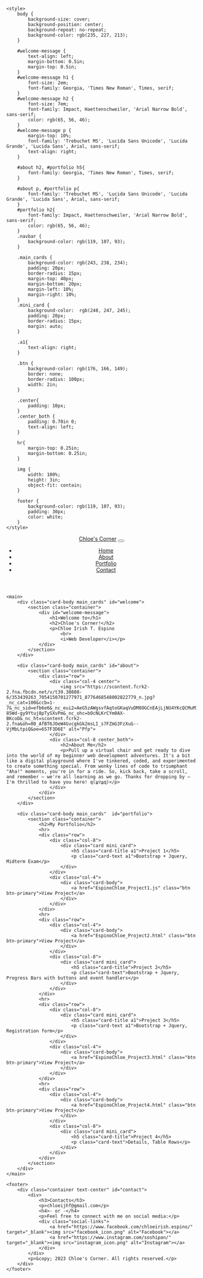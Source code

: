<!DOCTYPE html>
<html lang="en">
<head>
    <meta charset="UTF-8">
    <meta name="viewport" content="width=device-width, initial-scale=1.0">
    <title>Portfolio</title>
    <link rel="stylesheet" href="https://maxcdn.bootstrapcdn.com/bootstrap/4.5.2/css/bootstrap.min.css">
    <script src="https://ajax.googleapis.com/ajax/libs/jquery/3.5.1/jquery.min.js"></script>
    <script src="https://cdnjs.cloudflare.com/ajax/libs/popper.js/1.16.0/umd/popper.min.js"></script>
    <script src="https://maxcdn.bootstrapcdn.com/bootstrap/4.5.2/js/bootstrap.min.js"></script>

    <style>
        body {
            background-size: cover;
            background-position: center;
            background-repeat: no-repeat;
            background-color: rgb(235, 227, 213);
        }

        #welcome-message {
            text-align: left;
            margin-bottom: 0.5in;
            margin-top: 0.5in;
        }
        #welcome-message h1 {
            font-size: 2em;
            font-family: Georgia, 'Times New Roman', Times, serif;
        }
        #welcome-message h2 {
            font-size: 7em;
            font-family: Impact, Haettenschweiler, 'Arial Narrow Bold', sans-serif;
            color: rgb(65, 56, 46);
        }
        #welcome-message p {
            margin-top: 10%;
            font-family: 'Trebuchet MS', 'Lucida Sans Unicode', 'Lucida Grande', 'Lucida Sans', Arial, sans-serif;
            text-align: right;
        }

        #about h2, #portfolio h5{
            font-family: Georgia, 'Times New Roman', Times, serif;
        }

        #about p, #portfolio p{
            font-family: 'Trebuchet MS', 'Lucida Sans Unicode', 'Lucida Grande', 'Lucida Sans', Arial, sans-serif;
        }
        #portfolio h2{
            font-family: Impact, Haettenschweiler, 'Arial Narrow Bold', sans-serif;
            color: rgb(65, 56, 46);
        }
        .navbar {
            background-color: rgb(119, 107, 93);
        }

        .main_cards {
            background-color: rgb(243, 238, 234); 
            padding: 20px;
            border-radius: 15px;
            margin-top: 40px;
            margin-bottom: 20px;
            margin-left: 10%;
            margin-right: 10%;
        }
        .mini_card {
            background-color:  rgb(248, 247, 245);
            padding: 20px;
            border-radius: 15px;
            margin: auto;
        }

        .a1{
            text-align: right;
        }

        .btn {
            background-color: rgb(176, 166, 149);
            border: none;
            border-radius: 100px;
            width: 2in;
        }

        .center{
            padding: 10px;
        }
        .center_both {
            padding: 0.70in 0;
            text-align: left;
        }

        hr{
            margin-top: 0.25in;
            margin-bottom: 0.25in;
        }

        img {
            width: 100%;
            height: 3in;
            object-fit: contain;
        }

        footer {
            background-color: rgb(119, 107, 93);
            padding: 30px;
            color: white;
        }
    </style>
</head>

<body>
    <header>
        <nav class="navbar navbar-expand-md navbar-dark fixed-top">
            <a class="navbar-brand" href="#">Chloe's Corner</a>
            <button class="navbar-toggler" type="button" data-toggle="collapse" data-target="#collapsibleNavbar">
                <span class="navbar-toggler-icon"></span>
            </button>
            <div class="collapse navbar-collapse" id="collapsibleNavbar">
                <ul class="navbar-nav">
                    <li class="nav-item">
                        <a class="nav-link" href="#welcome">Home</a>
                    </li>
                    <li class="nav-item">
                        <a class="nav-link" href="#about">About</a>
                    </li>
                    <li class="nav-item">
                        <a class="nav-link" href="#portfolio">Portfolio</a>
                    </li>
                    <li class="nav-item">
                        <a class="nav-link" href="#contact">Contact</a>
                    </li>
                </ul>
            </div>
        </nav>
    </header>

    <main>
        <div class="card-body main_cards" id="welcome">
            <section class="container">
                <div id="welcome-message">
                    <h1>Welcome to</h1>
                    <h2>Chloe's Corner!</h2>
                    <p>Chloe Irish T. Espino
                        <br>
                        <i>Web Developer</i></p>
                </div>
            </section>
        </div>

        <div class="card-body main_cards" id="about">
            <section class="container">
                <div class="row">
                    <div class="col-4 center">
                        <img src="https://scontent.fcrk2-2.fna.fbcdn.net/v/t39.30808-6/353439263_7054150701277971_8776468548002822779_n.jpg?_nc_cat=100&ccb=1-7&_nc_sid=efb6e6&_nc_eui2=AeG5zAWgsvfAqtoGKaqVuDM8OGCnEAjLjNU4YKcQCMuM1VrcrFQiHdjJJxUX0eDPAH-85Wd-gy9Ytuj8pTySXvPm&_nc_ohc=bOcNLKrCYm0AX-BKcoD&_nc_ht=scontent.fcrk2-2.fna&oh=00_AfBT6JOeW4GvcgkGk2msLI_s7FZmG3FzXuG--VjMbLtpiQ&oe=657F3D6E" alt="Pfp">
                    </div>
                    <div class="col-8 center_both">
                        <h2>About Me</h2>
                        <p>Pull up a virtual chair and get ready to dive into the world of my beginner web development adventures. It's a bit like a digital playground where I've tinkered, coded, and experimented to create something special. From wonky lines of code to triumphant "Aha!" moments, you're in for a ride. So, kick back, take a scroll, and remember – we're all learning as we go. Thanks for dropping by — I'm thrilled to have you here! q(≧▽≦q)</p>
                    </div>
                </div>
            </section>
        </div>
        
        <div class="card-body main_cards"  id="portfolio">
            <section class="container">
                <h2>My Portfolio</h2>
                <hr>
                <div class="row">
                    <div class="col-8">
                        <div class="card mini_card">
                            <h5 class="card-title a1">Project 1</h5>
                            <p class="card-text a1">Bootstrap + Jquery, Midterm Exam</p>
                        </div>
                    </div>
                    <div class="col-4">
                        <div class="card-body">
                            <a href="EspinoChloe_Project1.js" class="btn btn-primary">View Project</a>
                        </div>
                    </div>
                </div>
                <hr>
                <div class="row">
                    <div class="col-4">
                        <div class="card-body">
                            <a href="EspinoChloe_Project2.html" class="btn btn-primary">View Project</a>
                        </div>
                    </div>
                    <div class="col-8">
                        <div class="card mini_card">
                            <h5 class="card-title">Project 2</h5>
                            <p class="card-text">Bootstrap + Jquery, Progress Bars with buttons and event handlers</p>
                        </div>
                    </div>
                </div>
                <hr>
                <div class="row">
                    <div class="col-8">
                        <div class="card mini_card">
                            <h5 class="card-title a1">Project 3</h5>
                            <p class="card-text a1">Bootstrap + Jquery, Registration form</p>
                        </div>
                    </div>
                    <div class="col-4">
                        <div class="card-body">
                            <a href="EspinoChloe_Project3.html" class="btn btn-primary">View Project</a>
                        </div>
                    </div>
                </div>
                <hr>
                <div class="row">
                    <div class="col-4">
                        <div class="card-body">
                            <a href="EspinoChloe_Project4.html" class="btn btn-primary">View Project</a>
                        </div>
                    </div>
                    <div class="col-8">
                        <div class="card mini_card">
                            <h5 class="card-title">Project 4</h5>
                            <p class="card-text">Details, Table Rows</p>
                        </div>
                    </div>
                </div>
            </section>
        </div>
    </main>
     
    <footer>
        <div class="container text-center" id="contact">
            <div>
                <h3>Contacts</h3>
                <p>chloeijhf@gmail.com</p>
                <h4>- or -</h4>
                <p>Feel free to connect with me on social media:</p>
                <div class="social-links">
                    <a href="https://www.facebook.com/chloeirish.espino/" target="_blank"><img src="facebook_icon.png" alt="Facebook"></a>
                    <a href="https://www.instagram.com/soshipan/" target="_blank"><img src="instagram_icon.png" alt="Instagram"></a>
                </div>
            </div>
            <p>&copy; 2023 Chloe's Corner. All rights reserved.</p>
        </div>
    </footer>
</body>
</html>
